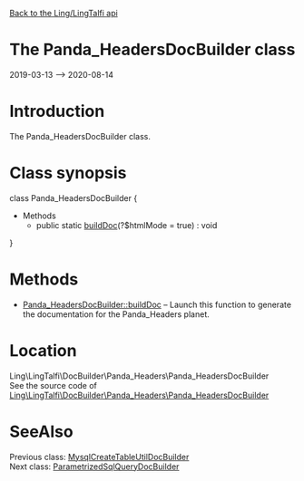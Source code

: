 [Back to the Ling/LingTalfi api](https://github.com/lingtalfi/LingTalfi/blob/master/doc/api/Ling/LingTalfi.md)



The Panda_HeadersDocBuilder class
================
2019-03-13 --> 2020-08-14






Introduction
============

The Panda_HeadersDocBuilder class.



Class synopsis
==============


class <span class="pl-k">Panda_HeadersDocBuilder</span>  {

- Methods
    - public static [buildDoc](https://github.com/lingtalfi/LingTalfi/blob/master/doc/api/Ling/LingTalfi/DocBuilder/Panda_Headers/Panda_HeadersDocBuilder/buildDoc.md)(?$htmlMode = true) : void

}






Methods
==============

- [Panda_HeadersDocBuilder::buildDoc](https://github.com/lingtalfi/LingTalfi/blob/master/doc/api/Ling/LingTalfi/DocBuilder/Panda_Headers/Panda_HeadersDocBuilder/buildDoc.md) &ndash; Launch this function to generate the documentation for the Panda_Headers planet.





Location
=============
Ling\LingTalfi\DocBuilder\Panda_Headers\Panda_HeadersDocBuilder<br>
See the source code of [Ling\LingTalfi\DocBuilder\Panda_Headers\Panda_HeadersDocBuilder](https://github.com/lingtalfi/LingTalfi/blob/master/DocBuilder/Panda_Headers/Panda_HeadersDocBuilder.php)



SeeAlso
==============
Previous class: [MysqlCreateTableUtilDocBuilder](https://github.com/lingtalfi/LingTalfi/blob/master/doc/api/Ling/LingTalfi/DocBuilder/MysqlCreateTableUtil/MysqlCreateTableUtilDocBuilder.md)<br>Next class: [ParametrizedSqlQueryDocBuilder](https://github.com/lingtalfi/LingTalfi/blob/master/doc/api/Ling/LingTalfi/DocBuilder/ParametrizedSqlQuery/ParametrizedSqlQueryDocBuilder.md)<br>
